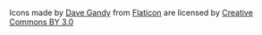 Icons made by [Dave Gandy](http://www.flaticon.com/authors/dave-gandy) from [Flaticon](http://www.flaticon.com) are licensed by [Creative Commons BY 3.0](http://creativecommons.org/licenses/by/3.0/) 
